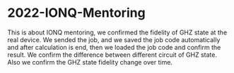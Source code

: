 # 2022-IONQ-Mentoring

This is about IONQ mentoring, we confirmed the fidelity of GHZ state at the real device. We sended the job, and we saved the job code automatically and after calculation is end, then
we loaded the job code and confirm the result. We confirm the difference between different circuit of GHZ state. Also we confirm the GHZ state fidelity change over time.
